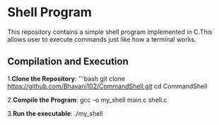 # Shell Program
This repository contains a simple shell program implemented in C.This allows user to execute commands just like how a terminal works.
## Compilation and Execution
1.**Clone the Repository**:
 '''bash
 git clone https://github.com/Bhavani102/CommandShell.git
 cd CommandShell

2.**Compile the Program**:
  gcc -o my_shell main.c shell.c
  
3.**Run the executable**:
  ./my_shell
